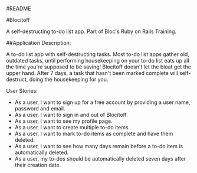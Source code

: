 #README

#Blocitoff

A self-destructing to-do list app. Part of Bloc's Ruby on Rails Training.

##Application Description:

A to-do list app with self-destructing tasks. Most to-do list apps gather old, outdated tasks, until performing housekeeping on your to-do list eats up all the time you're supposed to be saving! Blocitoff doesn't let the bloat get the upper hand.  After 7 days, a task that hasn't been marked complete will self-destruct, doing the housekeeping for you.


User Stories: 
* As a user, I want to sign up for a free account by providing a user name, password and email.
* As a user, I want to sign in and out of Blocitoff.
* As a user, I want to see my profile page.
* As a user, I want to create multiple to-do items.
* As a user, I want to mark to-do items as complete and have them deleted.
* As a user, I want to see how many days remain before a to-do item is automatically deleted.
* As a user, my to-dos should be automatically deleted seven days after their creation date.

